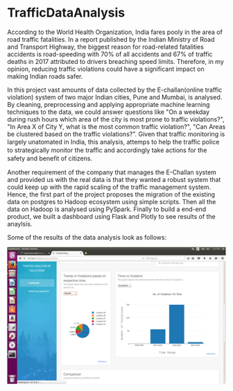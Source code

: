 # TrafficDataAnalysis
According to the World Health Organization, India fares pooly in the area of road traffic fatalities. In a report published by the Indian Ministry of Road and Transport Highway, the biggest reason for road-related fatalities accidents is road-speeding with 70% of all accidents and 67% of traffic deaths in 2017 attributed to drivers breaching speed limits. Therefore, in my opinion, reducing traffic violations could have a significant impact on making Indian roads safer.

In this project vast amounts of data collected by the E-challan(online traffic violation) system of two major Indian cities, Pune and Mumbai, is analysed. By cleaning, preprocessing and applying appropriate machine learning techniques to the data, we could answer questions like "On a weekday during rush hours which area of the city is most prone to traffic violations?", "In Area X of City Y, what is the most common traffic violation?", "Can Areas be clustered based on the traffic violations?". Given that traffic monitoring is largely unatomated in India, this analysis, attemps to help the traﬃc police to strategically monitor the traﬃc and accordingly take actions for the safety and beneﬁt of citizens.

Another requirement of the company that manages the E-Challan system and provided us with the real data is that they wanted a robust system that could keep up with the rapid scaling of the traffic management system. Hence, the first part of the project proposes the migration of the existing data on postgres to Hadoop ecosystem using simple scripts. Then all the data on Hadoop is analysed using PySpark. Finally to build a end-end product, we built a dashboard using Flask and Plotly to see results of the anaylsis.

Some of the results of the data analysis look as follows:

![Alt text](/static/dp1.png?raw=true "Title")
